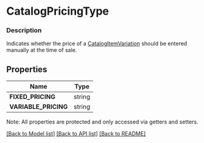 # CatalogPricingType

### Description

Indicates whether the price of a [CatalogItemVariation](#type-catalogitemvariation) should be entered manually at the time of sale.

## Properties
Name | Type
------------ | -------------
**FIXED_PRICING** | string
**VARIABLE_PRICING** | string

Note: All properties are protected and only accessed via getters and setters.

[[Back to Model list]](../../README.md#documentation-for-models) [[Back to API list]](../../README.md#documentation-for-api-endpoints) [[Back to README]](../../README.md)


